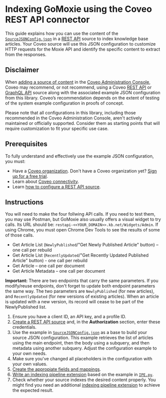 # Indexing GoMoxie using the Coveo REST API connector
This guide explains how you can use the content of the [`SourceJSONConfig.json`](SourceJSONConfig.json) in a [REST API](https://docs.coveo.com/en/1896/) source to index knowledge base articles. Your Coveo source will use this JSON configuration to customize HTTP requests for the Moxie API and identify the specific content to extract from the responses.

## Disclaimer
When [adding a source of content](https://docs.coveo.com/en/3390/index-content/add-or-edit-a-source#add-a-source) in the [Coveo Administration Console](https://docs.coveo.com/en/1841/), Coveo may recommend, or not recommend, using a Coveo [REST API](https://docs.coveo.com/en/1896/) or [GraphQL API](https://docs.coveo.com/en/n6gh2329/) source along with the associated example JSON configuration from this library. Coveo’s recommendation depends on the extent of testing of the system example configuration in proofs of concept.

Please note that all configurations in this library, including those recommended in the Coveo Administration Console, aren't actively maintained or officially supported. Consider them as starting points that will require customization to fit your specific use case.

## Prerequisites
To fully understand and effectively use the example JSON configuration, you must:
- Have a [Coveo organization](https://docs.coveo.com/en/185). Don't have a Coveo organization yet? [Sign up for a free trial](https://www.coveo.com/en/free-trial?utm_marketing_tactic=connectivity_library).
- Learn about [Coveo connectivity](https://docs.coveo.com/en/1702).
- Learn [how to configure a REST API source](https://docs.coveo.com/en/1896/).

## Instructions
You will need to make the four follwing API calls. If you need to test them, you may use Postman, but GoMoxie also usually offers a visual widget to try calls. Its URL should be: `restapi-<<YOUR_DOMAIN>>.kb.net/Widgets/Admin`. If using Chrome, you must open Chrome Dev Tools to see the results of some of those calls.
* Get Article List (`NewlyPublished`/"Get Newly Published Article" button) – one call per rebuild
* Get Article List (`RecentlyUpdated`/"Get Recently Updated Published Article" button) - one call per rebuild
* Get Article – one call per document
* Get Article Metadata – one call per document

**Important:** There are two endpoints that carry the same parameters. If you modify/reuse endpoints, don't forget to update both endpoint parameters the same way. The two parameters are `NewlyPublished` (for new articles), and `RecentlyUpdated` (for new versions of existing articles). When an article is updated with a new version, its record will cease to be part of the NewlyPublished list.

1. Ensure you have a client ID, an API key, and a profile ID.
2. [Create a REST API source](https://docs.coveo.com/en/1896/) and, in the **Authorization** section, enter these credentials.
3. Use the example in [`SourceJSONConfig.json`](SourceJSONConfig.json) as a base to build your source JSON configuration. This example retrieves the list of articles using the main endpoint, then the body using a subquery, and then metadata using another subquery. Adjust the configuration example to your own needs.
4. Make sure you've changed all placeholders in the configuration with your own values.
5. [Create the appropiate fields and mappings](https://docs.coveo.com/en/1896/#completion).
6. [Write an indexing pipeline extension](https://docs.coveo.com/en/1645/) based on the example in [`IPE.py`](Extensions/IPE.py).
5. Check whether your source indexes the desired content properly. You might find you need an additional [indexing pipeline extension](https://docs.coveo.com/en/1645/) to achieve the expected result.

